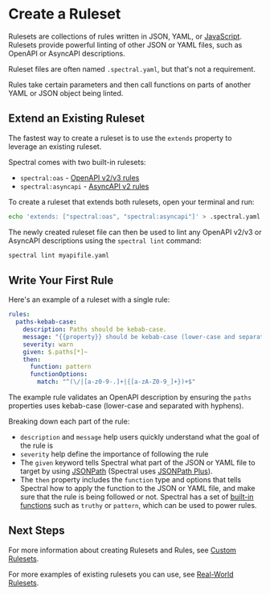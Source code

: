 # Create a Ruleset

Rulesets are collections of rules written in JSON, YAML, or [JavaScript](../guides/4-custom-rulesets.md#alternative-js-ruleset-format). Rulesets provide powerful linting of other JSON or YAML files, such as OpenAPI or AsyncAPI descriptions.

Ruleset files are often named `.spectral.yaml`, but that's not a requirement.

Rules take certain parameters and then call functions on parts of another YAML or JSON object being linted.

## Extend an Existing Ruleset

The fastest way to create a ruleset is to use the `extends` property to leverage an existing ruleset.

Spectral comes with two built-in rulesets:

- `spectral:oas` - [OpenAPI v2/v3 rules](./4-openapi.md)
- `spectral:asyncapi` - [AsyncAPI v2 rules](./5-asyncapi.md)

To create a ruleset that extends both rulesets, open your terminal and run:

```bash
echo 'extends: ["spectral:oas", "spectral:asyncapi"]' > .spectral.yaml
```

The newly created ruleset file can then be used to lint any OpenAPI v2/v3 or AsyncAPI descriptions using the `spectral lint` command:

```bash
spectral lint myapifile.yaml
```

## Write Your First Rule

Here's an example of a ruleset with a single rule:

```yaml
rules:
  paths-kebab-case:
    description: Paths should be kebab-case.
    message: "{{property}} should be kebab-case (lower-case and separated with hyphens)"
    severity: warn
    given: $.paths[*]~
    then:
      function: pattern
      functionOptions:
        match: "^(\/|[a-z0-9-.]+|{[a-zA-Z0-9_]+})+$"
```

The example rule validates an OpenAPI description by ensuring the `paths` properties uses kebab-case (lower-case and separated with hyphens).

Breaking down each part of the rule:

- `description` and `message` help users quickly understand what the goal of the rule is
- `severity` help define the importance of following the rule
- The `given` keyword tells Spectral what part of the JSON or YAML file to target by using [JSONPath](http://jsonpath.com/) (Spectral uses [JSONPath Plus](https://www.npmjs.com/package/jsonpath-plus)).
- The `then` property includes the `function` type and options that tells Spectral how to apply the function to the JSON or YAML file, and make sure that the rule is being followed or not. Spectral has a set of [built-in functions](../reference/functions.md) such as `truthy` or `pattern`, which can be used to power rules.

## Next Steps

For more information about creating Rulesets and Rules, see [Custom Rulesets](../guides/4-custom-rulesets.md).

For more examples of existing rulesets you can use, see [Real-World Rulesets](../../README.md#-real-world-rulesets).
